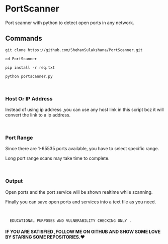 # PortScanner
Port scanner with python to detect open ports in any network.

## Commands

```git clone https://github.com/ShehanSulakshana/PortScanner.git```

``` cd PortScanner ```

```pip install -r req.txt```

```python portscanner.py```

<br>

### Host Or IP Address

Instead of using ip address ,you can use any host link in this script bcz it will convert the link to a ip address.

<br>

### Port Range

Since there are 1-65535 ports available, you have to select specific range.

Long port range scans may take time to complete.


<br>

### Output

Open ports and the port service will be shown realtime while scanning.

Finally you can save open ports and services into a text file as you need.


<br1><br>
```
  EDUCATIONAL PURPOSES AND VULNERABILITY CHECKING ONLY .
```


#### IF YOU ARE SATISFIED ,FOLLOW ME ON GITHUB AND SHOW SOME LOVE BY STARING SOME REPOSITORIES.❤️ 
